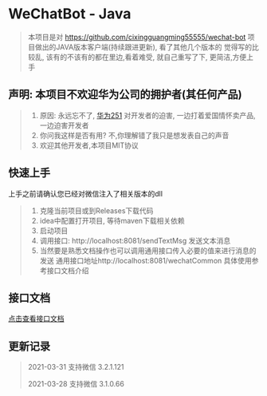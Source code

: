 # WeChatBot - Java

> 本项目是对 https://github.com/cixingguangming55555/wechat-bot 项目做出的JAVA版本客户端(持续跟进更新), 看了其他几个版本的 觉得写的比较乱, 该有的不该有的都在里边,看着难受, 就自己重写了下, 更简洁,方便上手

## 声明: 本项目不欢迎华为公司的拥护者(其任何产品)
> 1. 原因: 永远忘不了, [华为251](https://zh.wikipedia.org/wiki/%E8%8F%AF%E7%82%BA251%E4%BA%8B%E4%BB%B6) 对开发者的迫害, 一边打着爱国情怀卖产品, 一边迫害开发者
> 2. 你问我这样是否有用? 不,你理解错了我只是想发表自己的声音
> 3. 欢迎其他开发者,本项目MIT协议

## 快速上手

上手之前请确认您已经对微信注入了相关版本的dll

> 1. 克隆当前项目或到Releases下载代码
> 2. idea中配置打开项目, 等待maven下载相关依赖
> 3. 启动项目
> 4. 调用接口: http://localhost:8081/sendTextMsg 发送文本消息 
> 5. 当然要是熟悉文档操作也可以调用通用接口传入必要的值来进行消息的发送 通用接口地址http://localhost:8081/wechatCommon 具体使用参考接口文档介绍

## 接口文档
[点击查看接口文档](https://docs.apipost.cn/view/94356b050fc22d34)

## 更新记录

> 2021-03-31 支持微信 3.2.1.121
>
> 2021-03-28 支持微信 3.1.0.66